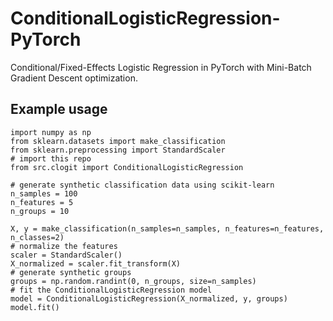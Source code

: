 # ConditionalLogisticRegression-PyTorch
Conditional/Fixed-Effects Logistic Regression in PyTorch with Mini-Batch Gradient Descent optimization.

## Example usage
```
import numpy as np
from sklearn.datasets import make_classification
from sklearn.preprocessing import StandardScaler
# import this repo
from src.clogit import ConditionalLogisticRegression

# generate synthetic classification data using scikit-learn
n_samples = 100
n_features = 5
n_groups = 10

X, y = make_classification(n_samples=n_samples, n_features=n_features, n_classes=2)
# normalize the features
scaler = StandardScaler()
X_normalized = scaler.fit_transform(X)
# generate synthetic groups
groups = np.random.randint(0, n_groups, size=n_samples)
# fit the ConditionalLogisticRegression model
model = ConditionalLogisticRegression(X_normalized, y, groups)
model.fit()
```
